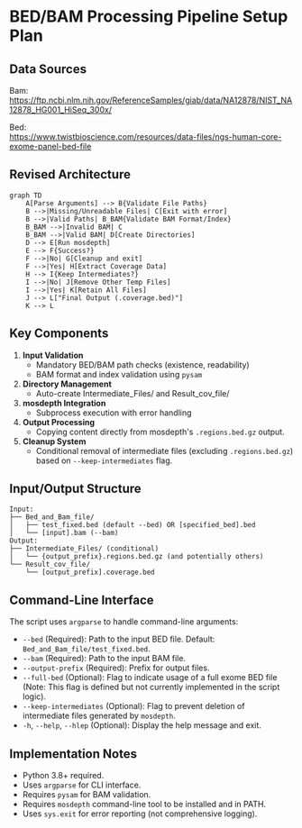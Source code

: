 # BED/BAM Processing Pipeline Setup Plan

## Data Sources
Bam:  
https://ftp.ncbi.nlm.nih.gov/ReferenceSamples/giab/data/NA12878/NIST_NA12878_HG001_HiSeq_300x/

Bed:  
https://www.twistbioscience.com/resources/data-files/ngs-human-core-exome-panel-bed-file

## Revised Architecture
```mermaid
graph TD
    A[Parse Arguments] --> B{Validate File Paths}
    B -->|Missing/Unreadable Files| C[Exit with error]
    B -->|Valid Paths| B_BAM{Validate BAM Format/Index}
    B_BAM -->|Invalid BAM| C
    B_BAM -->|Valid BAM| D[Create Directories]
    D --> E[Run mosdepth]
    E --> F{Success?}
    F -->|No| G[Cleanup and exit]
    F -->|Yes| H[Extract Coverage Data]
    H --> I{Keep Intermediates?}
    I -->|No| J[Remove Other Temp Files]
    I -->|Yes| K[Retain All Files]
    J --> L["Final Output (.coverage.bed)"]
    K --> L
```

## Key Components
1. **Input Validation**  
   - Mandatory BED/BAM path checks (existence, readability)
   - BAM format and index validation using `pysam`
2. **Directory Management**  
   - Auto-create Intermediate_Files/ and Result_cov_file/
3. **mosdepth Integration**  
   - Subprocess execution with error handling
4. **Output Processing**  
   - Copying content directly from mosdepth's `.regions.bed.gz` output.
5. **Cleanup System**  
   - Conditional removal of intermediate files (excluding `.regions.bed.gz`) based on `--keep-intermediates` flag.

## Input/Output Structure
```
Input:
├── Bed_and_Bam_file/
│   ├── test_fixed.bed (default --bed) OR [specified_bed].bed
│   └── [input].bam (--bam)
Output:
├── Intermediate_Files/ (conditional)
│   └── {output_prefix}.regions.bed.gz (and potentially others)
└── Result_cov_file/
    └── [output_prefix].coverage.bed
```

## Command-Line Interface

The script uses `argparse` to handle command-line arguments:

- `--bed` (Required): Path to the input BED file. Default: `Bed_and_Bam_file/test_fixed.bed`.
- `--bam` (Required): Path to the input BAM file.
- `--output-prefix` (Required): Prefix for output files.
- `--full-bed` (Optional): Flag to indicate usage of a full exome BED file (Note: This flag is defined but not currently implemented in the script logic).
- `--keep-intermediates` (Optional): Flag to prevent deletion of intermediate files generated by `mosdepth`.
- `-h`, `--help`, `--hlep` (Optional): Display the help message and exit.

## Implementation Notes
- Python 3.8+ required.
- Uses `argparse` for CLI interface.
- Requires `pysam` for BAM validation.
- Requires `mosdepth` command-line tool to be installed and in PATH.
- Uses `sys.exit` for error reporting (not comprehensive logging).